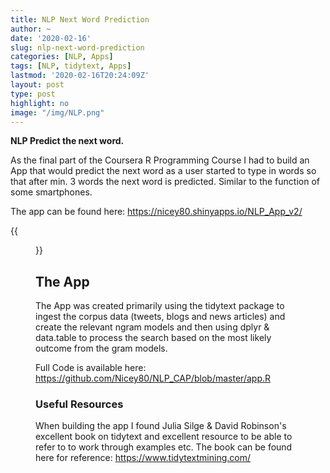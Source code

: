 ```yaml
---
title: NLP Next Word Prediction
author: ~
date: '2020-02-16'
slug: nlp-next-word-prediction
categories: [NLP, Apps]
tags: [NLP, tidytext, Apps]
lastmod: '2020-02-16T20:24:09Z'
layout: post
type: post
highlight: no
image: "/img/NLP.png"
---
```


**NLP Predict the next word.**

As the final part of the Coursera R Programming Course I had to build an App that would predict the next word as a user started to type in words so that after min. 3 words the next word is predicted. Similar to the function of some smartphones.

The app can be found here:
https://nicey80.shinyapps.io/NLP_App_v2/

{{<figure src="/img/NLP.png">}}


## The App

The App was created primarily using the tidytext package to ingest the corpus data (tweets, blogs and news articles) and create the relevant ngram models and then using dplyr & data.table to process the search based on the most likely outcome from the gram models.

Full Code is available here:
https://github.com/Nicey80/NLP_CAP/blob/master/app.R

### Useful Resources

When building the app I found Julia Silge & David Robinson's excellent book on tidytext and excellent resource to be able to refer to to work through examples etc. The book can be found here for reference:
https://www.tidytextmining.com/


